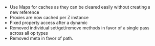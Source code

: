 - Use Maps for caches as they can be cleared easily without creating a new reference
- Proxies are now cached per Z instance
- Fixed property access after a dynamic
- Removed individual set/get/remove methods in favor of a single pass across all op types
- Removed meta in favor of path.